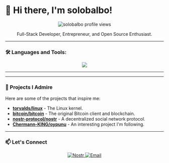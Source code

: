 # 👋 Hi there, I'm solobalbo!

<p align="center">
  <img src="https://komarev.com/ghpvc/?username=solobalbo&label=Profile%20views&color=blueviolet" alt="solobalbo profile views"/>
</p>

<div align="center">
  Full-Stack Developer, Entrepreneur, and Open Source Enthusiast.
</div>

---

### 🛠️ Languages and Tools:
<p align="center">
  <a href="https://skillicons.dev">
    <img src="https://skillicons.dev/icons?i=html,css,js,react,nextjs,django,nodejs,mongodb,postgresql" />
  </a>
</p>

---

<!--
### 📊 My GitHub Stats:
<p align="center">
  <img align="center" src="https://github-readme-stats.vercel.app/api/top-langs/?username=solobalbo&layout=compact&theme=vision-friendly-dark" alt="solobalbo's most used languages" />
  <img align="center" src="https://github-readme-stats.vercel.app/api?username=solobalbo&show_icons=true&include_all_commits=true&count_private=true&theme=vision-friendly-dark&cache_seconds=3600" alt="solobalbo's GitHub stats" />
</p>
-->


---

### 🌟 Projects I Admire
Here are some of the projects that inspire me:
- **[torvalds/linux](https://github.com/torvalds/linux)** - The Linux kernel.
- **[bitcoin/bitcoin](https://github.com/bitcoin/bitcoin)** - The original Bitcoin client and blockchain.
- **[nostr-protocol/nostr](https://github.com/nostr-protocol/nostr)** - A decentralized social network protocol.
- **[Chermann-KING/oypunu](https://github.com/Chermann-KING/oypunu)** - An interesting project I'm following.

---

### 📫 Let's Connect
<p align="center">
  <a href="https://primal.net/p/nprofile1qqsrrk3zznv58dkm9xzghln78nuwcquqq9zpfurvmkcwatxf4ujs3cssgehcf" target="_blank">
    <img src="https://img.shields.io/badge/Nostr-8E44AD?style=for-the-badge&logo=nostr&logoColor=white" alt="Nostr"/>
  </a>
  <a href="mailto:dadajamesk@protonmail.com" target="_blank">
    <img src="https://img.shields.io/badge/Email-dadakoko@tutanota.com-blue?style=for-the-badge&logo=tutanota&logoColor=white" alt="Email"/>
  </a>
</p>
